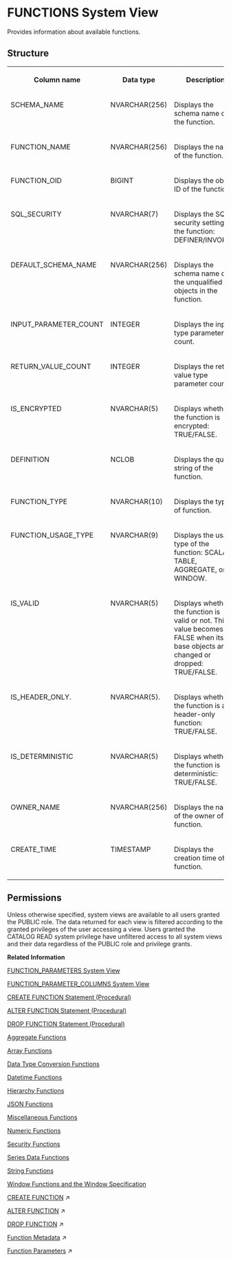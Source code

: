 <!-- loio20a50237751910149785ae5ef858c5da -->

# FUNCTIONS System View

Provides information about available functions.



<a name="loio20a50237751910149785ae5ef858c5da___f_u_n_c_t_i_o_n_s_1struct_FUNCTIONS"/>

## Structure


<table>
<tr>
<th valign="top">

Column name

</th>
<th valign="top">

Data type

</th>
<th valign="top">

Description

</th>
</tr>
<tr>
<td valign="top">

SCHEMA\_NAME

</td>
<td valign="top">

NVARCHAR\(256\)

</td>
<td valign="top">

Displays the schema name of the function.

</td>
</tr>
<tr>
<td valign="top">

FUNCTION\_NAME

</td>
<td valign="top">

NVARCHAR\(256\)

</td>
<td valign="top">

Displays the name of the function.

</td>
</tr>
<tr>
<td valign="top">

FUNCTION\_OID

</td>
<td valign="top">

BIGINT

</td>
<td valign="top">

Displays the object ID of the function.

</td>
</tr>
<tr>
<td valign="top">

SQL\_SECURITY

</td>
<td valign="top">

NVARCHAR\(7\)

</td>
<td valign="top">

Displays the SQL security setting of the function: DEFINER/INVOKER.

</td>
</tr>
<tr>
<td valign="top">

DEFAULT\_SCHEMA\_NAME

</td>
<td valign="top">

NVARCHAR\(256\)

</td>
<td valign="top">

Displays the schema name of the unqualified objects in the function.

</td>
</tr>
<tr>
<td valign="top">

INPUT\_PARAMETER\_COUNT

</td>
<td valign="top">

INTEGER

</td>
<td valign="top">

Displays the input type parameter count.

</td>
</tr>
<tr>
<td valign="top">

RETURN\_VALUE\_COUNT

</td>
<td valign="top">

INTEGER

</td>
<td valign="top">

Displays the return value type parameter count.

</td>
</tr>
<tr>
<td valign="top">

IS\_ENCRYPTED

</td>
<td valign="top">

NVARCHAR\(5\)

</td>
<td valign="top">

Displays whether the function is encrypted: TRUE/FALSE.

</td>
</tr>
<tr>
<td valign="top">

DEFINITION

</td>
<td valign="top">

NCLOB

</td>
<td valign="top">

Displays the query string of the function.

</td>
</tr>
<tr>
<td valign="top">

FUNCTION\_TYPE

</td>
<td valign="top">

NVARCHAR\(10\)

</td>
<td valign="top">

Displays the type of function.

</td>
</tr>
<tr>
<td valign="top">

FUNCTION\_USAGE\_TYPE

</td>
<td valign="top">

NVARCHAR\(9\)

</td>
<td valign="top">

Displays the usage type of the function: SCALAR, TABLE, AGGREGATE, or WINDOW.

</td>
</tr>
<tr>
<td valign="top">

IS\_VALID

</td>
<td valign="top">

NVARCHAR\(5\)

</td>
<td valign="top">

Displays whether the function is valid or not. This value becomes FALSE when its base objects are changed or dropped: TRUE/FALSE.

</td>
</tr>
<tr>
<td valign="top">

IS\_HEADER\_ONLY.

</td>
<td valign="top">

NVARCHAR\(5\).

</td>
<td valign="top">

Displays whether the function is a header-only function: TRUE/FALSE.

</td>
</tr>
<tr>
<td valign="top">

IS\_DETERMINISTIC

</td>
<td valign="top">

NVARCHAR\(5\)

</td>
<td valign="top">

Displays whether the function is deterministic: TRUE/FALSE.

</td>
</tr>
<tr>
<td valign="top">

OWNER\_NAME

</td>
<td valign="top">

NVARCHAR\(256\)

</td>
<td valign="top">

Displays the name of the owner of the function.

</td>
</tr>
<tr>
<td valign="top">

CREATE\_TIME

</td>
<td valign="top">

TIMESTAMP

</td>
<td valign="top">

Displays the creation time of the function.

</td>
</tr>
</table>



<a name="loio20a50237751910149785ae5ef858c5da__section_hvp_54b_dzb"/>

## Permissions

Unless otherwise specified, system views are available to all users granted the PUBLIC role. The data returned for each view is filtered according to the granted privileges of the user accessing a view. Users granted the CATALOG READ system privilege have unfiltered access to all system views and their data regardless of the PUBLIC role and privilege grants.

**Related Information**  


[FUNCTION\_PARAMETERS System View](function-parameters-system-view-20a4c5c.md "Provides information about parameters for functions.")

[FUNCTION\_PARAMETER\_COLUMNS System View](function-parameter-columns-system-view-81b0908.md "Provides information about columns that are available for function table parameters.")

[CREATE FUNCTION Statement \(Procedural\)](../../010-SQL-Reference/012-SQL-Statements/create-function-statement-procedural-20d42e7.md "Creates a user-defined function.")

[ALTER FUNCTION Statement \(Procedural\)](../../010-SQL-Reference/012-SQL-Statements/alter-function-statement-procedural-1102d57.md "Modifies a user-defined function.")

[DROP FUNCTION Statement \(Procedural\)](../../010-SQL-Reference/012-SQL-Statements/drop-function-statement-procedural-20d6852.md "Deletes a function from the database.")

[Aggregate Functions](../../010-SQL-Reference/011-SQL-Functions/aggregate-functions-6fff7f0.md "Aggregate functions are analytic functions that calculate an aggregate value based on a group of rows.")

[Array Functions](../../010-SQL-Reference/011-SQL-Functions/array-functions-e32b3b4.md "Array functions take arrays as input.")

[Data Type Conversion Functions](../../010-SQL-Reference/011-SQL-Functions/data-type-conversion-functions-209ddef.md "Data type conversion functions convert data from one data type to another data type.")

[Datetime Functions](../../010-SQL-Reference/011-SQL-Functions/datetime-functions-209f228.md "Date and time functions perform operations on date and time data types or return date or time information.")

[Hierarchy Functions](../../010-SQL-Reference/011-SQL-Functions/hierarchy-functions-2969da8.md "Hierarchy functions allow you to work with hierarchical data such as tables with rows arranged in a tree or directed graph.")

[JSON Functions](../../010-SQL-Reference/011-SQL-Functions/json-functions-5848028.md "JSON functions are functions that return or operate on JSON data.")

[Miscellaneous Functions](../../010-SQL-Reference/011-SQL-Functions/miscellaneous-functions-20a465c.md "SAP HANA supports many functions that return system values and perform various operations on values, expressions, and return values of other functions.")

[Numeric Functions](../../010-SQL-Reference/011-SQL-Functions/numeric-functions-20a190b.md "Numeric functions perform mathematical operations on numerical data types or return numeric information.")

[Security Functions](../../010-SQL-Reference/011-SQL-Functions/security-functions-287e6e0.md "Security functions provide special functionality for security purposes.")

[Series Data Functions](../../010-SQL-Reference/011-SQL-Functions/series-data-functions-2dea02f.md "Series data functions provide special functionality for series data and series tables.")

[String Functions](../../010-SQL-Reference/011-SQL-Functions/string-functions-20a24d4.md "String functions perform extraction and manipulation on strings, or return information about strings.")

[Window Functions and the Window Specification](../../010-SQL-Reference/011-SQL-Functions/window-functions-and-the-window-specification-20a3533.md "Window functions allow you to perform analytic operations over a set of input rows.")

[CREATE FUNCTION](https://help.sap.com/viewer/d1cb63c8dd8e4c35a0f18aef632687f0/2023_4_QRC/en-US/2fc6d7beebd14c579457092e91519082.html "This SQL statement creates read-only user-defined functions that are free of side effects. This means that neither DDL, nor DML statements (INSERT, UPDATE, and DELETE) are allowed in the function body. All functions or procedures selected or called from the body of the function must be read-only.") :arrow_upper_right:

[ALTER FUNCTION](https://help.sap.com/viewer/d1cb63c8dd8e4c35a0f18aef632687f0/2023_4_QRC/en-US/906c179f2d62418b957c801aa2c99e62.html "") :arrow_upper_right:

[DROP FUNCTION](https://help.sap.com/viewer/d1cb63c8dd8e4c35a0f18aef632687f0/2023_4_QRC/en-US/1eccca0a59854c7192f0f855f8d5dc7c.html "") :arrow_upper_right:

[Function Metadata](https://help.sap.com/viewer/d1cb63c8dd8e4c35a0f18aef632687f0/2023_4_QRC/en-US/98599d94ae4e440eaea23dfd740de41b.html "") :arrow_upper_right:

[Function Parameters](https://help.sap.com/viewer/d1cb63c8dd8e4c35a0f18aef632687f0/2023_4_QRC/en-US/58106d8f4fb44120b76fc6fb1f4a0bcc.html "") :arrow_upper_right:

